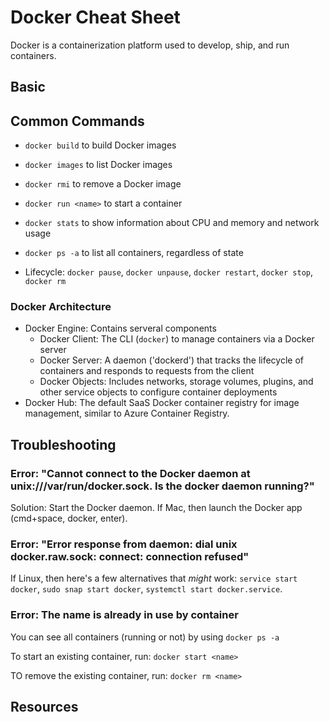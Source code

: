# Docker Cheat Sheet
Docker is a containerization platform used to develop, ship, and run containers.



## Basic

## Common Commands

- `docker build` to build Docker images
- `docker images` to list Docker images
- `docker rmi` to remove a Docker image

- `docker run <name>` to start a container
- `docker stats` to show information about CPU and memory and network usage
- `docker ps -a` to list all containers, regardless of state
- Lifecycle: `docker pause`, `docker unpause`, `docker restart`, `docker stop`, `docker rm`

### Docker Architecture

- Docker Engine: Contains serveral components
    - Docker Client: The CLI (`docker`) to manage containers via a Docker server
    - Docker Server: A daemon ('dockerd') that tracks the lifecycle of containers and responds to requests from the client
    - Docker Objects: Includes networks, storage volumes, plugins, and other service objects to configure container deployments
- Docker Hub: The default SaaS Docker container registry for image management, similar to Azure Container Registry.



## Troubleshooting

### Error: "Cannot connect to the Docker daemon at unix:///var/run/docker.sock. Is the docker daemon running?"
Solution: Start the Docker daemon. If Mac, then launch the Docker app (cmd+space, docker, enter).

### Error: "Error response from daemon: dial unix docker.raw.sock: connect: connection refused"
If Linux, then here's a few alternatives that _might_ work: `service start docker`, `sudo snap start docker`, `systemctl start docker.service`.

### Error: The name is already in use by container
You can see all containers (running or not) by using `docker ps -a`

To start an existing container, run: `docker start <name>`

TO remove the existing container, run: `docker rm <name>`



## Resources



